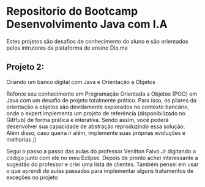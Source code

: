 # Repositorio do Bootcamp Desenvolvimento Java com I.A

Estes projetos são desafios de conhecimento do aluno e são orientados pelos intrutores da plataforma de ensino Dio.me


## Projeto 2:
Criando um banco digital com Java e Orientação a Objetos

<p>Reforce seu conhecimento em Programação Orientada a Objetos (POO) em Java com um 
  desafio de projeto totalmente prático. Para isso, os pilares da orientação a objetos 
  são devidamente explorados no contexto bancário, onde o expert implementa um projeto 
  de referência (disponibilizado no GitHub) de forma prática e interativa. Sendo assim, 
  você poderá desenvolver sua capacidade de abstração reproduzindo essa solução. Além disso, 
  caso queira ir além, implemente suas próprias evoluções e melhorias ;)</p>

<p>Segui o passo a passo das aulas do professor Venilton Falvo Jr digitando o código junto com ele no meu Eclipse.
  Depois de pronto achei interessante a sugestão do professor e criei uma lista de clientes. Também pensei em usar o que aprendi
  de aulas passadas para implementar alguns tratamentos de exceções no projeto</p>

  

  
